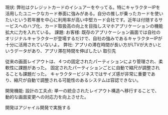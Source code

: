 現状:
弊社はクレジットカードのイシュアーをやってる。特にキャラクターIPを活用したユニークなカード券面に強みがある。自分の推しが乗ったカードを使いたいという若年層を中心に利用率が高い中堅カード会社です。近年は付随するサービスへのハブ化、カード取扱高の向上を目指しスマホアプリケーションの機能拡大に力を入れている。
課題:
お客様:
既存のアプリケーション画面では自社のオリジナルキャラクターが登場するだけで、自社の強みであるキャラクターIPが十分に活用されていないよ。
弊社:
アプリの滞在時間が長い方がLTVが大きいというデータがあり、アプリ滞在時間を伸ばしたい
取引先

従来の画面レイアウトは、４つの固定されたパーティションにより管理され、柔軟性に課題があった。
固定されたパーティションごとに自動で縮尺が調整されることも課題だった。
キャラクタービジネスではサイズ感が非常に重要であり、縮尺が自動で調整される可能性のあるシステムは容認できない。

開発機能:
設計の工夫点: 
単一の統合されたレイアウト構造へ移行することで、動的な画面変更への対応力を向上させた。

開発はアジャイル開発で実施する